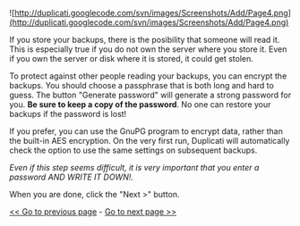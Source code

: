 ![http://duplicati.googlecode.com/svn/images/Screenshots/Add/Page4.png](http://duplicati.googlecode.com/svn/images/Screenshots/Add/Page4.png)

If you store your backups, there is the posibility that someone will read it. This is especially true if you do not own the server where you store it. Even if you own the server or disk where it is stored, it could get stolen.

To protect against other people reading your backups, you can encrypt the backups. You should choose a passphrase that is both long and hard to guess. The button "Generate password" will generate a strong password for you. **Be sure to keep a copy of the password**. No one can restore your backups if the password is lost!

If you prefer, you can use the GnuPG program to encrypt data, rather than the built-in AES encryption.
On the very first run, Duplicati will automatically check the option to use the same settings on subsequent backups.

_Even if this step seems difficult, it is very important that you enter a password AND WRITE IT DOWN!._

When you are done, click the "Next >" button.

[<< Go to previous page](AddPage3.md) - [Go to next page >>](AddPage5.md)
